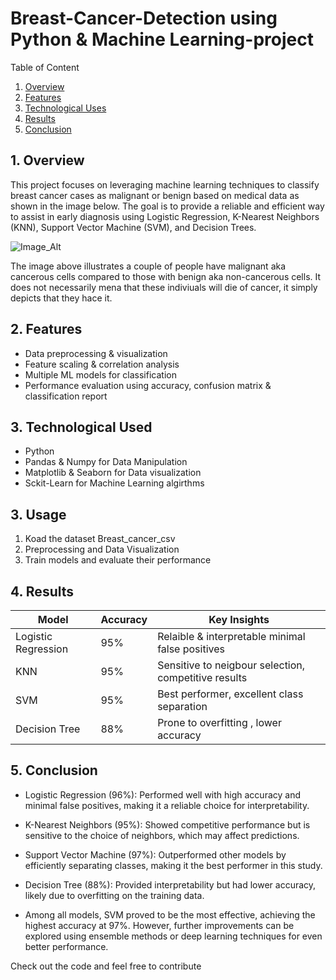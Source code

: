 #  Breast-Cancer-Detection using Python & Machine Learning-project

Table of Content
1. [Overview](#overview)
2. [Features](#features)
3. [Technological Uses](#technologuical-uses)
4. [Results](#ewsults)
5. [Conclusion](#conclusion)

## 1. Overview

This project focuses on leveraging machine learning techniques to classify breast cancer cases as malignant or benign based on medical data as shown in the image below. The goal is to provide a reliable and efficient way to assist in early diagnosis using Logistic Regression, K-Nearest Neighbors (KNN), Support Vector Machine (SVM), and Decision Trees.


![Image_Alt](https://github.com/Shamiso-Tirivanhu/Breast-Cancer-Detection-project/blob/f89a56ab7cb87f7f54ca437e666aaf0cd4b05a91/A%20diagram%20of%20benign%20and%20malignant%20cells.png)


The image above illustrates a couple of people have malignant aka cancerous cells compared to those with benign aka non-cancerous cells. It does not necessarily mena that these indiviuals will die of cancer, it simply depicts that they hace it.




## 2. Features

- Data preprocessing & visualization
- Feature scaling & correlation analysis
- Multiple ML models for classification
- Performance evaluation using accuracy, confusion matrix & classification report

## 3. Technological Used

- Python
- Pandas & Numpy for Data Manipulation
- Matplotlib & Seaborn for Data visualization
- Sckit-Learn for Machine Learning algirthms 

## 3. Usage

1. Koad the dataset Breast_cancer_csv
2. Preprocessing and Data Visualization
3. Train models and evaluate their performance

## 4. Results

| Model | Accuracy | Key Insights
--------|----------|--------------|
| Logistic Regression | 95% | Relaible & interpretable minimal false positives |
| KNN | 95% | Sensitive to neigbour selection, competitive results |
| SVM | 95% | Best performer, excellent class separation |
| Decision Tree | 88% | Prone to overfitting , lower accuracy |

## 5. Conclusion 

- Logistic Regression (96%): Performed well with high accuracy and minimal false positives, making it a reliable choice for interpretability.
- K-Nearest Neighbors (95%): Showed competitive performance but is sensitive to the choice of neighbors, which may affect predictions.
- Support Vector Machine (97%): Outperformed other models by efficiently separating classes, making it the best performer in this study.
- Decision Tree (88%): Provided interpretability but had lower accuracy, likely due to overfitting on the training data.

- Among all models, SVM proved to be the most effective, achieving the highest accuracy at 97%. However, further improvements can be explored using ensemble methods or deep learning techniques for even better performance.

Check out the code and feel free to contribute 



